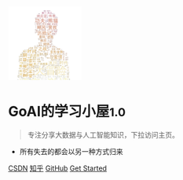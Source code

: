 <!-- _coverpage.md -->

![图片](./md/1.jpg)

# GoAI的学习小屋<small>1.0</small>

> 专注分享大数据与人工智能知识，下拉访问主页。

- 所有失去的都会以另一种方式归来

[CSDN](https://blog.csdn.net/qq_36816848)
[知乎](https://www.zhihu.com/people/GoAI)
[GitHub](https://github.com/GoAlers)
[Get Started](https://goalers.github.io/#/)